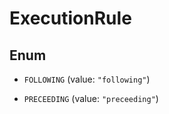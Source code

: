 
# ExecutionRule

## Enum


* `FOLLOWING` (value: `"following"`)

* `PRECEEDING` (value: `"preceeding"`)



